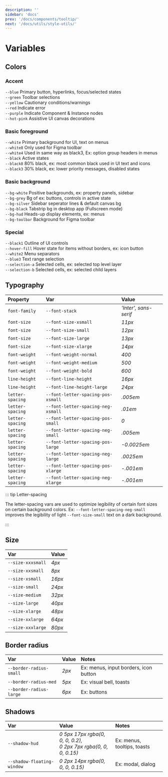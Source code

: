 ```yaml
---
description: ''
sidebar: 'docs'
prev: '/docs/components/tooltip/'
next: '/docs/utils/style-utils/'
---
```


# Variables

## Colors

### Accent

<div class="rounded-md overflow-hidden">
<div class="flex justify-between items-center p-4 text-white " style="background-color: var(--blue)">
<code>--blue</code>
<span>Primary button, hyperlinks, focus/selected states</span>
</div>

<div class="flex justify-between items-center p-4 text-white " style="background-color: var(--green)">
<code>--green</code>
<span>Toolbar selections
</span>
</div>

<div class="flex justify-between items-center p-4" style="background-color: var(--yellow)">
<code>--yellow</code>
<span>Cautionary conditions/warnings</span>
</div>

<div class="flex justify-between items-center p-4 text-white " style="background-color: var(--red)">
<code>--red</code>
<span>Indicate error</span>
</div>

<div class="flex justify-between items-center p-4 text-white " style="background-color: var(--purple)">
<code>--purple</code>
<span>Indicate Component & Instance nodes</span>
</div>

<div class="flex justify-between items-center p-4 text-white " style="background-color: var(--hot-pink)">
<code>--hot-pink</code>
<span>Assistive UI canvas decorations</span>
</div>
</div>

### Basic foreground

<div class="rounded-md overflow-hidden">
<div class="flex justify-between items-center p-4" style="background-color: var(--white)">
<code>--white</code>
<span>Primary background for UI, text on menus</span>
</div>

<div class="flex justify-between items-center p-4" style="background-color: var(--white8)">
<code>--white8</code>
<span>Only used for Figma toolbar</span>
</div>

<div class="flex justify-between items-center p-4" style="background-color: var(--white4)">
<code>--white4</code>
<span>Used in same way as black3, Ex: option group headers in menus</span>
</div>

<div class="flex justify-between items-center p-4 text-white " style="background-color: var(--black)">
<code>--black</code>
<span>Active states</span>
</div>

<div class="flex justify-between items-center p-4 text-white " style="background-color: var(--black8)">
<code>--black8</code>
<span>80% black, ex: most common black used in UI text and icons</span>
</div>

<div class="flex justify-between items-center p-4 text-white " style="background-color: var(--black3)">
<code>--black3</code>
<span>30% black, ex: lower priority messages, disabled states</span>
</div>
</div>

### Basic background

<div class="rounded-md overflow-hidden">
<div class="flex justify-between items-center p-4" style="background-color: var(--bg-white)">
<code>--bg-white</code>
<span>Positive backgrounds, ex: property panels, sidebar</span>
</div>

<div class="flex justify-between items-center p-4" style="background-color: var(--bg-grey)">
<code>--bg-grey</code>
<span>Bg of ex: buttons, controls in active state</span>
</div>

<div class="flex justify-between items-center p-4" style="background-color: var(--bg-silver)">
<code>--bg-silver</code>
<span>Sidebar seperator lines & default canvas bg</span>
</div>

<div class="flex justify-between items-center p-4 text-white " style="background-color: var(--bg-black)">
<code>--bg-black</code>
<span>Tabstrip bg in desktop app (Fullscreen mode)</span>
</div>

<div class="flex justify-between items-center p-4 text-white " style="background-color: var(--bg-hud)">
<code>--bg-hud</code>
<span>Heads-up display elements, ex: menus</span>
</div>

<div class="flex justify-between items-center p-4 text-white " style="background-color: var(--bg-toolbar)">
<code>--bg-toolbar</code>
<span>Background for Figma toolbar</span>
</div>
</div>

### Special

<div class="rounded-md overflow-hidden">
<div class="flex justify-between items-center p-4" style="background-color: var(--black1)">
<code>--black1</code>
<span>Outline of UI controls</span>
</div>

<div class="flex justify-between items-center p-4" style="background-color: var(--hover-fill)">
<code>--hover-fill</code>
<span>Hover state for items without borders, ex: icon button</span>
</div>

<div class="flex justify-between items-center p-4" style="background-color: var(--white2)">
<code>--white2</code>
<span>Menu separators</span>
</div>

<div class="flex justify-between items-center p-4 " style="background-color: var(--blue3)">
<code>--blue3</code>
<span>Text range selection</span>
</div>

<div class="flex justify-between items-center p-4 " style="background-color: var(--selection-a)">
<code>--selection-a</code>
<span>Selected cells, ex: selected top level layer</span>
</div>

<div class="flex justify-between items-center p-4 " style="background-color: var(--selection-b)">
<code>--selection-b</code>
<span>Selected cells, ex: selected child layers</span>
</div>
</div>

## Typography

| Property         | Var                                | Value                 |
| :--------------- | :--------------------------------- | :-------------------- |
| `font-family`    | `--font-stack`                     | _'Inter', sans-serif_ |
| `font-size`      | `--font-size-xsmall`               | _11px_                |
| `font-size`      | `--font-size-small`                | _12px_                |
| `font-size`      | `--font-size-large`                | _13px_                |
| `font-size`      | `--font-size-xlarge`               | _14px_                |
| `font-weight`    | `--font-weight-normal`             | _400_                 |
| `font-weight`    | `--font-weight-medium`             | _500_                 |
| `font-weight`    | `--font-weight-bold`               | _600_                 |
| `line-height`    | `--font-line-height`               | _16px_                |
| `line-height`    | `--font-line-height-large`         | _24px_                |
| `letter-spacing` | `--font-letter-spacing-pos-xsmall` | _.005em_              |
| `letter-spacing` | `--font-letter-spacing-neg-xsmall` | _.01em_               |
| `letter-spacing` | `--font-letter-spacing-pos-small`  | _0_                   |
| `letter-spacing` | `--font-letter-spacing-neg-small`  | _.005em_              |
| `letter-spacing` | `--font-letter-spacing-pos-large`  | _-0.0025em_           |
| `letter-spacing` | `--font-letter-spacing-neg-large`  | _.0025em_             |
| `letter-spacing` | `--font-letter-spacing-pos-xlarge` | _-.001em_             |
| `letter-spacing` | `--font-letter-spacing-neg-xlarge` | _-.001em_             |

::: tip Letter-spacing

The letter-spacing vars are used to optimize legibility of certain font sizes on certain background colors. Ex: `--font-letter-spacing-neg-small` improves the legibility of light `--font-size-small` text on a dark background.

:::

## Size

| Var               | Value  |
| :---------------- | :----- |
| `--size-xxxsmall` | _4px_  |
| `--size-xxsmall`  | _8px_  |
| `--size-xsmall`   | _16px_ |
| `--size-small`    | _24px_ |
| `--size-medium`   | _32px_ |
| `--size-large`    | _40px_ |
| `--size-xlarge`   | _48px_ |
| `--size-xxlarge`  | _64px_ |
| `--size-xxxlarge` | _80px_ |

## Border radius

| Var                     | Value | Notes                                 |
| :---------------------- | :---- | :------------------------------------ |
| `--border-radius-small` | _2px_ | Ex: menus, input borders, icon button |
| `--border-radius-med`   | _5px_ | Ex: visual bell, toasts               |
| `--border-radius-large` | _6px_ | Ex: buttons                           |

## Shadows

| Var                        | Value                                                               | Notes                       |
| :------------------------- | :------------------------------------------------------------------ | :-------------------------- |
| `--shadow-hud`             | _0 5px 17px rgba(0, 0, 0, 0.2),<br/> 0 2px 7px rgba(0, 0, 0, 0.15)_ | Ex: menus, tooltips, toasts |
| `--shadow-floating-window` | _0 2px 14px rgba(0, 0, 0, 0.15)_                                    | Ex: modal, dialog           |
